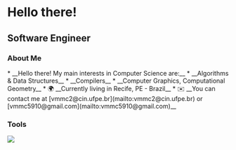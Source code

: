 Hello there!
=====================================================================================================================================================

Software Engineer
--------------------------------------------------------------------------------

<h3> About Me </h3>
* __Hello there! My main interests in Computer Science are:__
  * __Algorithms & Data Structures__
  * __Compilers__
  * __Computer Graphics, Computational Geometry__
*   🌍  __Currently living in Recife, PE - Brazil__
*   ✉️  __You can contact me at [vmmc2@cin.ufpe.br](mailto:vmmc2@cin.ufpe.br) or [vmmc5910@gmail.com](mailto:vmmc5910@gmail.com)__
 
<h3> Tools </h3>
<p align="left">
  <a href="https://skillicons.dev">
    <img src="https://skillicons.dev/icons?i=cpp,python,ruby,ts,js,html,css,react,tailwind,django,express,rails,postgresql" />
  </a>
</p>
